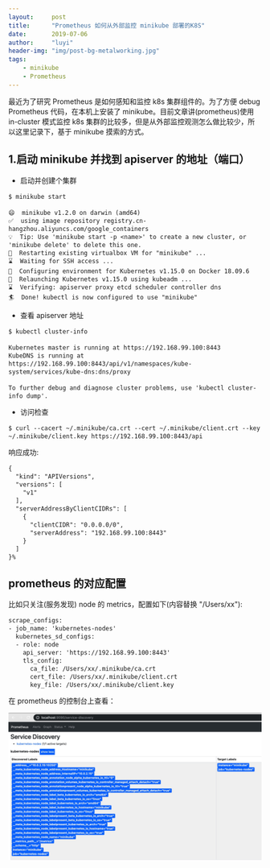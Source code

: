 ```yaml
---
layout:     post
title:      "Prometheus 如何从外部监控 minikube 部署的K8S"
date:       2019-07-06
author:     "luyi"
header-img: "img/post-bg-metalworking.jpg"
tags:
    - minikube
    - Prometheus
---
```

最近为了研究 Prometheus 是如何感知和监控 k8s 集群组件的。为了方便 debug Prometheus 代码，在本机上安装了 minikube。目前文章讲(prometheus)使用 in-cluster 模式监控 k8s 集群的比较多，但是从外部监控观测怎么做比较少，所以这里记录下，基于 minikube 摸索的方式。

##  1.启动 minikube 并找到 apiserver 的地址（端口）

- 启动并创建个集群

```
$ minikube start

😄  minikube v1.2.0 on darwin (amd64)
✅  using image repository registry.cn-hangzhou.aliyuncs.com/google_containers
💡  Tip: Use 'minikube start -p <name>' to create a new cluster, or 'minikube delete' to delete this one.
🔄  Restarting existing virtualbox VM for "minikube" ...
⌛  Waiting for SSH access ...
🐳  Configuring environment for Kubernetes v1.15.0 on Docker 18.09.6
🔄  Relaunching Kubernetes v1.15.0 using kubeadm ...
⌛  Verifying: apiserver proxy etcd scheduler controller dns
🏄  Done! kubectl is now configured to use "minikube"
```

- 查看 apiserver 地址

```
$ kubectl cluster-info

Kubernetes master is running at https://192.168.99.100:8443
KubeDNS is running at https://192.168.99.100:8443/api/v1/namespaces/kube-system/services/kube-dns:dns/proxy

To further debug and diagnose cluster problems, use 'kubectl cluster-info dump'.
```

- 访问检查

```
$ curl --cacert ~/.minikube/ca.crt --cert ~/.minikube/client.crt --key ~/.minikube/client.key https://192.168.99.100:8443/api
```
响应成功:
```
{
  "kind": "APIVersions",
  "versions": [
    "v1"
  ],
  "serverAddressByClientCIDRs": [
    {
      "clientCIDR": "0.0.0.0/0",
      "serverAddress": "192.168.99.100:8443"
    }
  ]
}%
```

## prometheus 的对应配置

比如只关注(服务发现) node 的 metrics，配置如下(内容替换 "/Users/xx"):

```
scrape_configs:
- job_name: 'kubernetes-nodes'
  kubernetes_sd_configs:
  - role: node
    api_server: 'https://192.168.99.100:8443'
    tls_config:
      ca_file: /Users/xx/.minikube/ca.crt
      cert_file: /Users/xx/.minikube/client.crt
      key_file: /Users/xx/.minikube/client.key
```
在 prometheus 的控制台上查看：

![image](/img/in-post/prom-node-discovery.jpg)

